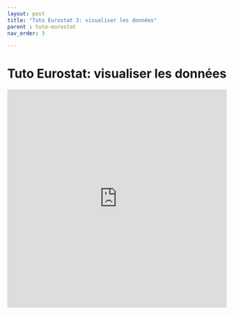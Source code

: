 ```yaml
---
layout: post
title: "Tuto Eurostat 3: visualiser les données"
parent : tuto-eurostat
nav_order: 3

---
```


# Tuto Eurostat: visualiser les données

<iframe width="100%" height="500" frameborder="0"
  src="https://observablehq.com/embed/22e74b796bb95c14@519?cell=*"></iframe>
